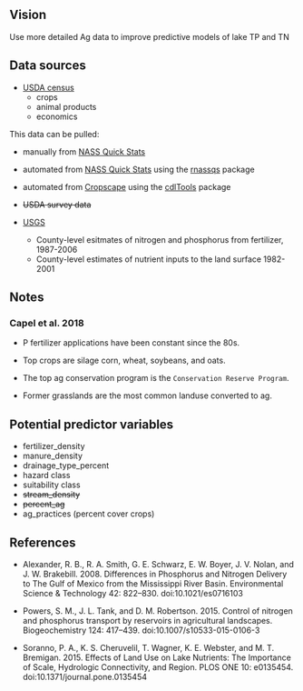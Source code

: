## Vision

Use more detailed Ag data to improve predictive models of lake TP and TN

## Data sources

* [USDA census](https://agcensus.usda.gov/Publications/)
  * crops
  * animal products
  * economics

This data can be pulled:
  * manually from [NASS Quick Stats](https://www.nass.usda.gov/Quick_Stats/)
  * automated from [NASS Quick Stats](https://www.nass.usda.gov/Quick_Stats/) using the [rnassqs](https://github.com/potterzot/rnassqs) package
  * automated from [Cropscape](https://nassgeodata.gmu.edu/CropScape/) using the [cdlTools](https://github.com/jlisic/cdlTools) package

* ~~USDA survey data~~

* [USGS](https://water.usgs.gov/nawqa/nutrients/)
  * County-level esitmates of nitrogen and phosphorus from fertilizer, 1987-2006
  * County-level estimates of nutrient inputs to the land surface 1982-2001

## Notes

### Capel et al. 2018

 * P fertilizer applications have been constant since the 80s.
 
 * Top crops are silage corn, wheat, soybeans, and oats.
 
 * The top ag conservation program is the `Conservation Reserve Program`.
 
 * Former grasslands are the most common landuse converted to ag.
 
 ## Potential predictor variables
 
 * fertilizer_density
 * manure_density
 * drainage_type_percent
 * hazard class
 * suitability class
 * ~~stream_density~~
 * ~~percent_ag~~
 * ag_practices (percent cover crops)

## References

* Alexander, R. B., R. A. Smith, G. E. Schwarz, E. W. Boyer, J. V. Nolan, and J. W. Brakebill. 2008. Differences in Phosphorus and Nitrogen Delivery to The Gulf of Mexico from the Mississippi River Basin. Environmental Science & Technology 42: 822–830. doi:10.1021/es0716103

* Powers, S. M., J. L. Tank, and D. M. Robertson. 2015. Control of nitrogen and phosphorus transport by reservoirs in agricultural landscapes. Biogeochemistry 124: 417–439. doi:10.1007/s10533-015-0106-3

* Soranno, P. A., K. S. Cheruvelil, T. Wagner, K. E. Webster, and M. T. Bremigan. 2015. Effects of Land Use on Lake Nutrients: The Importance of Scale, Hydrologic Connectivity, and Region. PLOS ONE 10: e0135454. doi:10.1371/journal.pone.0135454
